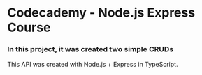 # Codecademy - Node.js Express Course

### In this project, it was created two simple CRUDs

This API was created with Node.js + Express in TypeScript.
